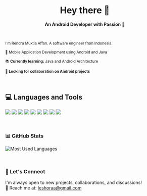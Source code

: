 <h1 align="center">Hey there 👋</h1>

<p align="center">
  <strong>An Android Developer with Passion</strong> 📱
</p>

<br>
<p>
  <small>I'm Rendra Muktia Affan. A software engineer from Indonesia.</small>
</p>
<p>
  <small>📱 Mobile Application Development using Android and Java</small>
</p>
<p>
  <small>📚 <strong>Currently learning:</strong> Java and Android Architecture</small>
</p>
<p>
  <small>🤝 <strong>Looking for collaboration on Android projects</strong></small>
</p>
<br>

## 💻 Languages and Tools
<p>
  <img src="https://img.shields.io/badge/Java-007396?style=flat-square&logo=java&logoColor=white"/>
  <img src="https://img.shields.io/badge/Android-3DDC84?style=flat-square&logo=android&logoColor=white"/>
  <img src="https://img.shields.io/badge/Firebase-FFCA28?style=flat-square&logo=firebase&logoColor=black"/>
  <img src="https://img.shields.io/badge/Python-3776AB?style=flat-square&logo=python&logoColor=white"/>
  <img src="https://img.shields.io/badge/PHP-777BB4?style=flat-square&logo=php&logoColor=white"/>
  <img src="https://img.shields.io/badge/MySQL-4479A1?style=flat-square&logo=mysql&logoColor=white"/>
  <img src="https://img.shields.io/badge/Flutter-02569B?style=flat-square&logo=flutter&logoColor=white"/>
  <img src="https://img.shields.io/badge/XML-00599C?style=flat-square&logo=xml&logoColor=white"/>
  <img src="https://img.shields.io/badge/C++-00599C?style=flat-square&logo=cplusplus&logoColor=white"/>
</p>
<br>

### 📊 GitHub Stats
<p>
 <img src="https://github-readme-stats.vercel.app/api/top-langs/?username=Leshoraa&layout=compact&theme=tokyonight" alt="Most Used Languages"/>
  <br>
</p>
<br>

### 🤝 Let's Connect
I'm always open to new projects, collaborations, and discussions!  
📩 Reach me at: [leshoraa@gmail.com](mailto:leshoraa@gmail.com)
